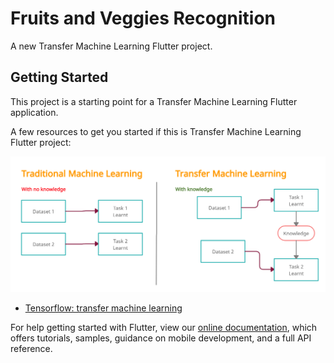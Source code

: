 # Fruits and Veggies Recognition

A new Transfer Machine Learning Flutter project.

## Getting Started

This project is a starting point for a Transfer Machine Learning Flutter application.

A few resources to get you started if this is Transfer Machine Learning Flutter project:

![Transfer Machine Learning Flowchart](TML.png)

- [Tensorflow: transfer machine learning](https://www.tensorflow.org/)


For help getting started with Flutter, view our
[online documentation](https://flutter.dev/docs), which offers tutorials,
samples, guidance on mobile development, and a full API reference.

